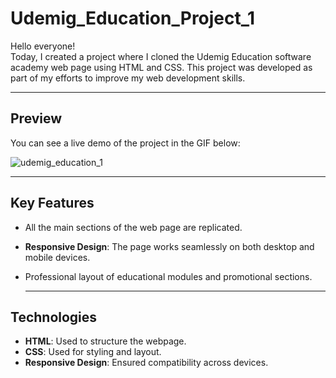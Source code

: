 # Udemig_Education_Project_1

Hello everyone!  
Today, I created a project where I cloned the Udemig Education software academy web page using HTML and CSS. This project was developed as part of my efforts to improve my web development skills.

---

## **Preview**  
You can see a live demo of the project in the GIF below:  

 
![udemig_education_1](https://github.com/user-attachments/assets/72f3a2b8-4d47-440c-9db1-2816ce24baa7)


---

## **Key Features**  
- All the main sections of the web page are replicated.  
- **Responsive Design**: The page works seamlessly on both desktop and mobile devices.  
- Professional layout of educational modules and promotional sections.

  ---

## **Technologies**  
- **HTML**: Used to structure the webpage.  
- **CSS**: Used for styling and layout.  
- **Responsive Design**: Ensured compatibility across devices.  
